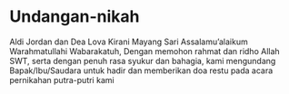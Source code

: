 # Undangan-nikah
 Aldi Jordan dan Dea Lova Kirani Mayang Sari  Assalamu’alaikum Warahmatullahi Wabarakatuh,  Dengan memohon rahmat dan ridho Allah SWT, serta dengan penuh rasa syukur dan bahagia, kami mengundang Bapak/Ibu/Saudara untuk hadir dan memberikan doa restu pada acara pernikahan putra-putri kami
